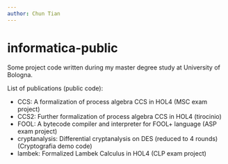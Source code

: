 ```yaml
---
author: Chun Tian
---
```


# informatica-public

Some project code written during my master degree study at University of Bologna.

List of publications \(public code\):

-   CCS: A formalization of process algebra CCS in HOL4 \(MSC exam project\)
-   CCS2: Further formalization of process algebra CCS in HOL4 \(tirocinio\)
-   FOOL: A bytecode compiler and interpreter for FOOL+ language \(ASP exam project\)
-   cryptanalysis: Differential cryptanalysis on DES \(reduced to 4 rounds\) \(Cryptografia demo code\)
-   lambek: Formalized Lambek Calculus in HOL4 \(CLP exam project\)

